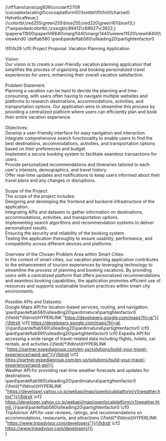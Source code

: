 {\rtf1\ansi\ansicpg936\cocoartf2709
\cocoatextscaling0\cocoaplatform0{\fonttbl\f0\fnil\fcharset0 HelveticaNeue;}
{\colortbl;\red255\green255\blue255;\red220\green161\blue13;}
{\*\expandedcolortbl;;\cssrgb\c89412\c68627\c3922;}
\paperw11900\paperh16840\margl1440\margr1440\vieww11520\viewh8400\viewkind0
\deftab560
\pard\pardeftab560\slleading20\partightenfactor0

\f0\fs26 \cf0 Project Proposal: Vacation Planning Application\
\
Vision:\
Our vision is to create a user-friendly vacation planning application that simplifies the process of organizing and booking personalized travel experiences for users, enhancing their overall vacation satisfaction.\
\
Problem Statement:\
Planning a vacation can be hard to decide the planning and time-consuming, with users often having to navigate multiple websites and platforms to research destinations, accommodations, activities, and transportation options. Our application aims to streamline this process by providing a centralized platform where users can efficiently plan and book their entire vacation experience.\
\
Objectives:\
Develop a user-friendly interface for easy navigation and interaction.\
Integrate comprehensive search functionality to enable users to find the best destinations, accommodations, activities, and transportation options based on their preferences and budget.\
Implement a secure booking system to facilitate seamless transactions for users.\
Provide personalized recommendations and itineraries tailored to each user's interests, demographics, and travel history.\
Offer real-time updates and notifications to keep users informed about their travel plans and any changes or disruptions.\
\
Scope of the Project:\
The scope of the project includes:\
Designing and developing the frontend and backend infrastructure of the application.\
Integrating APIs and datasets to gather information on destinations, accommodations, activities, and transportation options.\
Implementing search algorithms and recommendation systems to deliver personalized results.\
Ensuring the security and reliability of the booking system.\
Testing the application thoroughly to ensure usability, performance, and compatibility across different devices and platforms.\
\
Overview of the Chosen Problem Area within Smart Cities:\
In the context of smart cities, our vacation planning application contributes to the enhancement of tourism experiences by leveraging technology to streamline the process of planning and booking vacations. By providing users with a centralized platform that offers personalized recommendations and seamless booking capabilities, the application promotes efficient use of resources and supports sustainable tourism practices within smart city environments.\
\
Possible APIs and Datasets:\
Google Maps API:for location-based services, routing, and navigation.\
\pard\pardeftab560\slleading20\pardirnatural\partightenfactor0
{\field{\*\fldinst{HYPERLINK "https://developers.google.com/maps?hl=ja"}}{\fldrslt \cf2 https://developers.google.com/maps?hl=ja\
}}\pard\pardeftab560\slleading20\pardirnatural\partightenfactor0
\cf0 \
\pard\pardeftab560\slleading20\partightenfactor0
\cf0 Expedia API:for accessing a wide range of travel-related data including flights, hotels, car rentals, and activities.{\field{\*\fldinst{HYPERLINK "https://partner.expediagroup.com/en-us/solutions/build-your-travel-experience/rapid-api"}}{\fldrslt \cf2 \
https://partner.expediagroup.com/en-us/solutions/build-your-travel-experience/rapid-api}}\
\
Weather API:for providing real-time weather forecasts and updates for destinations.\
\pard\pardeftab560\slleading20\pardirnatural\partightenfactor0
{\field{\*\fldinst{HYPERLINK "https://developer.yahoo.co.jp/webapi/map/openlocalplatform/v1/weather.html"}}{\fldrslt \cf2 https://developer.yahoo.co.jp/webapi/map/openlocalplatform/v1/weather.html\
}}\pard\pardeftab560\slleading20\partightenfactor0
\cf0 \
TripAdvisor API:for user reviews, ratings, and recommendations on accommodations, restaurants, and attractions.{\field{\*\fldinst{HYPERLINK "https://www.tripadvisor.com/developers"}}{\fldrslt \cf2  \
https://www.tripadvisor.com/developers}}\
\
}